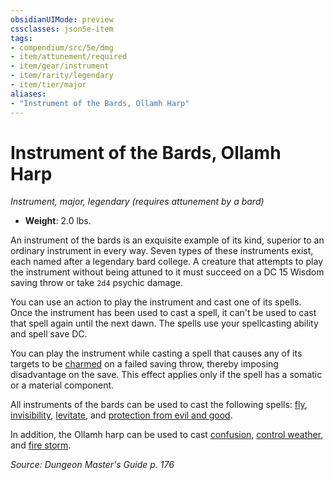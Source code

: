 ```yaml
---
obsidianUIMode: preview
cssclasses: json5e-item
tags:
- compendium/src/5e/dmg
- item/attunement/required
- item/gear/instrument
- item/rarity/legendary
- item/tier/major
aliases: 
- "Instrument of the Bards, Ollamh Harp"
---
```

# Instrument of the Bards, Ollamh Harp
*Instrument, major, legendary (requires attunement by a bard)*  

- **Weight**: 2.0 lbs.

An instrument of the bards is an exquisite example of its kind, superior to an ordinary instrument in every way. Seven types of these instruments exist, each named after a legendary bard college. A creature that attempts to play the instrument without being attuned to it must succeed on a DC 15 Wisdom saving throw or take `2d4` psychic damage.

You can use an action to play the instrument and cast one of its spells. Once the instrument has been used to cast a spell, it can't be used to cast that spell again until the next dawn. The spells use your spellcasting ability and spell save DC.

You can play the instrument while casting a spell that causes any of its targets to be [charmed](5E2014官方资源/规则/conditions.md#charmed) on a failed saving throw, thereby imposing disadvantage on the save. This effect applies only if the spell has a somatic or a material component.

All instruments of the bards can be used to cast the following spells: [fly](5E2014官方资源/spells/fly.md), [invisibility](5E2014官方资源/spells/invisibility.md), [levitate](5E2014官方资源/spells/levitate.md), and [protection from evil and good](5E2014官方资源/spells/protection-from-evil-and-good.md).

In addition, the Ollamh harp can be used to cast [confusion](5E2014官方资源/spells/confusion.md), [control weather](5E2014官方资源/spells/control-weather.md), and [fire storm](5E2014官方资源/spells/fire-storm.md).

*Source: Dungeon Master's Guide p. 176*